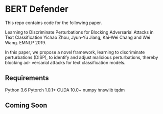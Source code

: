# BERT Defender

This repo contains code for the following paper.

Learning to Discriminate Perturbations for Blocking Adversarial Attacks in Text Classification
Yichao Zhou, Jyun-Yu Jiang, Kai-Wei Chang and Wei Wang. EMNLP 2019.

In this paper, we propose a novel framework, learning to discriminate perturbations (DISP), to identify and adjust malicious perturbations, thereby blocking ad- versarial attacks for text classification models.

## Requirements
Python 3.6
Pytorch 1.0.1+
CUDA 10.0+
numpy
hnswlib
tqdm

## Coming Soon

